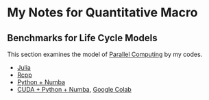 # My Notes for Quantitative Macro

## Benchmarks for Life Cycle Models
This section examines the model of
[Parallel Computing](https://github.com/davidzarruk/Parallel_Computing/)
by my codes.

- [Julia](https://nicetak.github.io/notes-quant-macro/life_cycle.jl.html)
- [Rcpp](https://nicetak.github.io/notes-quant-macro/life_cycle_rcpp.html)
- [Python + Numba](https://nicetak.github.io/notes-quant-macro/life_cycle_numba.html)
- [CUDA + Python + Numba](https://nicetak.github.io/notes-quant-macro/life_cycle_cuda.html), [Google Colab](https://colab.research.google.com/drive/1eszle42IDv5Jec4YCDZQCHrZeZBLJVTC?usp=sharing)
